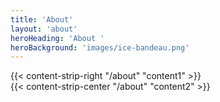 ```yaml
---
title: 'About'
layout: 'about'
heroHeading: 'About '
heroBackground: 'images/ice-bandeau.png'
---
```



<div>
{{< content-strip-right "/about" "content1" >}}
</div>
<div>
{{< content-strip-center "/about" "content2" >}}
</div>
